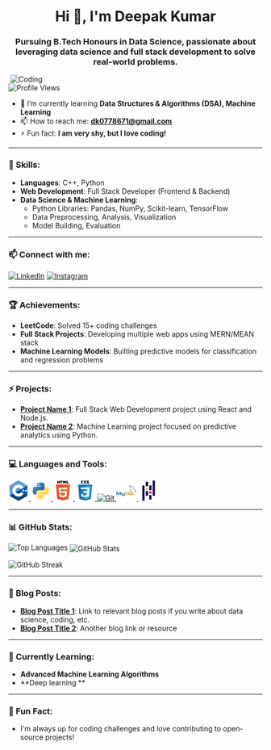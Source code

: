 <h1 align="center">Hi 👋, I'm Deepak Kumar</h1>
<h3 align="center">Pursuing B.Tech Honours in Data Science, passionate about leveraging data science and full stack development to solve real-world problems.</h3>

<img align="right" alt="Coding" width="500" src="https://i.pinimg.com/originals/f1/e7/34/f1e734f9cade86fe737a9aa404ad5677.gif">


<p align="left"> <img src="https://komarev.com/ghpvc/?username=deepakkumar5570&label=Profile%20views&color=0e75b6&style=flat" alt="Profile Views" /> </p>

- 🌱 I’m currently learning **Data Structures & Algorithms (DSA), Machine Learning**
- 📫 How to reach me: **dk0778671@gmail.com**
- ⚡ Fun fact: **I am very shy, but I love coding!**

---

### 💼 Skills:
- **Languages**: C++, Python
- **Web Development**: Full Stack Developer (Frontend & Backend)
- **Data Science & Machine Learning**: 
  - Python Libraries: Pandas, NumPy, Scikit-learn, TensorFlow
  - Data Preprocessing, Analysis, Visualization
  - Model Building, Evaluation

---

### 📫 Connect with me:
<a href="https://linkedin.com/in/deepak-kumar-029781263" target="blank"><img align="center" src="https://raw.githubusercontent.com/rahuldkjain/github-profile-readme-generator/master/src/images/icons/Social/linked-in-alt.svg" alt="LinkedIn" height="30" width="40" /></a>
<a href="https://instagram.com/deepak_kumar2.o" target="blank"><img align="center" src="https://raw.githubusercontent.com/rahuldkjain/github-profile-readme-generator/master/src/images/icons/Social/instagram.svg" alt="Instagram" height="30" width="40" /></a>

---

### 🏆 Achievements:
- **LeetCode**: Solved 15+ coding challenges
- **Full Stack Projects**: Developing multiple web apps using MERN/MEAN stack
- **Machine Learning Models**: Builting predictive models for classification and regression problems

---

### ⚡ Projects:
- **[Project Name 1](#)**: Full Stack Web Development project using React and Node.js.
- **[Project Name 2](#)**: Machine Learning project focused on predictive analytics using Python.

---

### 💻 Languages and Tools:
<p align="left">
<a href="https://www.w3schools.com/cpp/" target="_blank" rel="noreferrer"> <img src="https://raw.githubusercontent.com/devicons/devicon/master/icons/cplusplus/cplusplus-original.svg" alt="C++" width="40" height="40"/> </a>
<a href="https://www.python.org" target="_blank" rel="noreferrer"> <img src="https://raw.githubusercontent.com/devicons/devicon/master/icons/python/python-original.svg" alt="Python" width="40" height="40"/> </a>
<a href="https://www.w3.org/html/" target="_blank" rel="noreferrer"> <img src="https://raw.githubusercontent.com/devicons/devicon/master/icons/html5/html5-original-wordmark.svg" alt="HTML5" width="40" height="40"/> </a>
<a href="https://www.w3schools.com/css/" target="_blank" rel="noreferrer"> <img src="https://raw.githubusercontent.com/devicons/devicon/master/icons/css3/css3-original-wordmark.svg" alt="CSS3" width="40" height="40"/> </a>
<a href="https://git-scm.com/" target="_blank" rel="noreferrer"> <img src="https://www.vectorlogo.zone/logos/git-scm/git-scm-icon.svg" alt="Git" width="40" height="40"/> </a>
<a href="https://www.mysql.com/" target="_blank" rel="noreferrer"> <img src="https://raw.githubusercontent.com/devicons/devicon/master/icons/mysql/mysql-original-wordmark.svg" alt="MySQL" width="40" height="40"/> </a>
<a href="https://pandas.pydata.org/" target="_blank" rel="noreferrer"> <img src="https://raw.githubusercontent.com/devicons/devicon/2ae2a900d2f041da66e950e4d48052658d850630/icons/pandas/pandas-original.svg" alt="Pandas" width="40" height="40"/> </a>
</p>

---

### 📊 GitHub Stats:
<p><img align="left" src="https://github-readme-stats.vercel.app/api/top-langs?username=deepakkumar5570&show_icons=true&locale=en&layout=compact" alt="Top Languages" /></p>
<p>&nbsp;<img align="center" src="https://github-readme-stats.vercel.app/api?username=deepakkumar5570&show_icons=true&locale=en" alt="GitHub Stats" /></p>
<p><img align="center" src="https://github-readme-streak-stats.herokuapp.com/?user=deepakkumar5570&" alt="GitHub Streak" /></p>

---

### 📝 Blog Posts:
- **[Blog Post Title 1](#)**: Link to relevant blog posts if you write about data science, coding, etc.
- **[Blog Post Title 2](#)**: Another blog link or resource

---

### 🌱 Currently Learning:
- **Advanced Machine Learning Algorithms**
- **Deep learning **

---

### 🤔 Fun Fact:
- I'm always up for coding challenges and love contributing to open-source projects!
